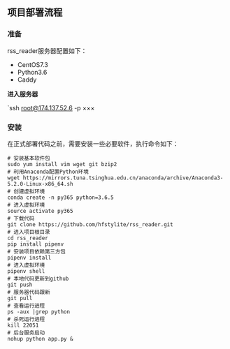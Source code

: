 ## 项目部署流程

### 准备

rss_reader服务器配置如下：

- CentOS7.3
- Python3.6
- Caddy

**进入服务器**

`ssh root@174.137.52.6 -p ×××

### 安装

在正式部署代码之前，需要安装一些必要软件，执行命令如下：

``` shell
# 安装基本软件包
sudo yum install vim wget git bzip2
# 利用Anaconda配置Python环境
wget https://mirrors.tuna.tsinghua.edu.cn/anaconda/archive/Anaconda3-5.2.0-Linux-x86_64.sh
# 创建虚拟环境
conda create -n py365 python=3.6.5
# 进入虚拟环境
source activate py365
# 下载代码
git clone https://github.com/hfstylite/rss_reader.git
# 进入项目根目录
cd rss_reader
pip install pipenv
# 安装项目依赖第三方包
pipenv install
# 进入虚拟环境
pipenv shell
# 本地代码更新到github
git push
# 服务器代码跟新
git pull
# 查看运行进程
ps -aux |grep python
# 杀死运行进程
kill 22051
# 后台服务启动
nohup python app.py &
```

